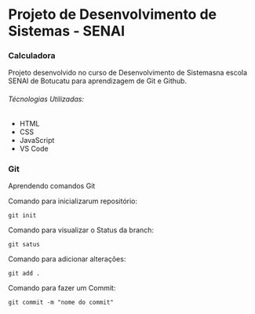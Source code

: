 # Projeto de Desenvolvimento de Sistemas - SENAI

### Calculadora

Projeto desenvolvido no curso de Desenvolvimento de Sistemasna escola SENAI de Botucatu para aprendizagem de Git e Github.

###### Técnologias Utilizadas:
- HTML
- CSS
- JavaScript
- VS Code

### Git
Aprendendo comandos Git

Comando para inicializarum repositório:
```
git init
```
Comando para visualizar o Status da branch:
```
git satus
```
Comando para adicionar alterações:
```
git add .
```
Comando para fazer um Commit:
```
git commit -m "nome do commit"
```
